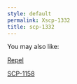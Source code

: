 ```yaml
---
style: default
permalink: Xscp-1332
title: scp-1332
---
```

You may also like:

[Repel](http://scp-wiki.net/wayward-repel)

[SCP-1158](http://scp-wiki.net/scp-1158)
